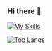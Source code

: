 ### Hi there 👋

[![My Skills](https://skillicons.dev/icons?i=javascript,nodejs,react,next,express,mongodb,mysql,mint&theme=light)](https://skillicons.dev)

[![Top Langs](https://github-readme-stats.vercel.app/api/top-langs/?username=lluuvvii&layout=donut&bg_color=DEG,C3011E,E268BE&text_color=FFFFFF&theme=dark#gh-dark-mode-only)](https://github.com/lluuvvii/github-readme-stats)

<!--
**lluuvvii/lluuvvii** is a ✨ _special_ ✨ repository because its `README.md` (this file) appears on your GitHub profile.

Here are some ideas to get you started:

- 🔭 I’m currently working on ...
- 🌱 I’m currently learning ...
- 👯 I’m looking to collaborate on ...
- 🤔 I’m looking for help with ...
- 💬 Ask me about ...
- 📫 How to reach me: ...
- 😄 Pronouns: ...
- ⚡ Fun fact: ...
-->
